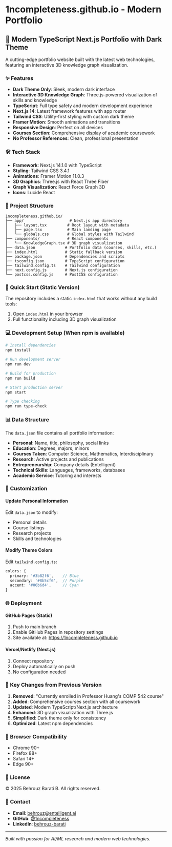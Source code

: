 # 1ncompleteness.github.io - Modern Portfolio

## 🚀 Modern TypeScript Next.js Portfolio with Dark Theme

A cutting-edge portfolio website built with the latest web technologies, featuring an interactive 3D knowledge graph visualization.

### ✨ Features

- **Dark Theme Only**: Sleek, modern dark interface
- **Interactive 3D Knowledge Graph**: Three.js-powered visualization of skills and knowledge
- **TypeScript**: Full type safety and modern development experience
- **Next.js 14**: Latest framework features with app router
- **Tailwind CSS**: Utility-first styling with custom dark theme
- **Framer Motion**: Smooth animations and transitions
- **Responsive Design**: Perfect on all devices
- **Courses Section**: Comprehensive display of academic coursework
- **No Professor References**: Clean, professional presentation

### 🛠️ Tech Stack

- **Framework**: Next.js 14.1.0 with TypeScript
- **Styling**: Tailwind CSS 3.4.1
- **Animations**: Framer Motion 11.0.3
- **3D Graphics**: Three.js with React Three Fiber
- **Graph Visualization**: React Force Graph 3D
- **Icons**: Lucide React

### 📁 Project Structure

```
1ncompleteness.github.io/
├── app/                    # Next.js app directory
│   ├── layout.tsx         # Root layout with metadata
│   ├── page.tsx           # Main landing page
│   └── globals.css        # Global styles with Tailwind
├── components/            # React components
│   └── KnowledgeGraph.tsx # 3D graph visualization
├── data.json             # Portfolio data (courses, skills, etc.)
├── index.html            # Static fallback version
├── package.json          # Dependencies and scripts
├── tsconfig.json         # TypeScript configuration
├── tailwind.config.ts    # Tailwind configuration
├── next.config.js        # Next.js configuration
└── postcss.config.js     # PostCSS configuration
```

### 🚀 Quick Start (Static Version)

The repository includes a static `index.html` that works without any build tools:

1. Open `index.html` in your browser
2. Full functionality including 3D graph visualization

### 💻 Development Setup (When npm is available)

```bash
# Install dependencies
npm install

# Run development server
npm run dev

# Build for production
npm run build

# Start production server
npm start

# Type checking
npm run type-check
```

### 📊 Data Structure

The `data.json` file contains all portfolio information:

- **Personal**: Name, title, philosophy, social links
- **Education**: Degrees, majors, minors
- **Courses Taken**: Computer Science, Mathematics, Interdisciplinary
- **Research**: Active projects and publications
- **Entrepreneurship**: Company details (Entelligent)
- **Technical Skills**: Languages, frameworks, databases
- **Academic Service**: Tutoring and interests

### 🎨 Customization

#### Update Personal Information
Edit `data.json` to modify:
- Personal details
- Course listings
- Research projects
- Skills and technologies

#### Modify Theme Colors
Edit `tailwind.config.ts`:
```typescript
colors: {
  primary: '#3b82f6',    // Blue
  secondary: '#8b5cf6',  // Purple
  accent: '#06b6d4',     // Cyan
}
```

### 🌐 Deployment

#### GitHub Pages (Static)
1. Push to main branch
2. Enable GitHub Pages in repository settings
3. Site available at: https://1ncompleteness.github.io

#### Vercel/Netlify (Next.js)
1. Connect repository
2. Deploy automatically on push
3. No configuration needed

### 📝 Key Changes from Previous Version

1. **Removed**: "Currently enrolled in Professor Huang's COMP 542 course"
2. **Added**: Comprehensive courses section with all coursework
3. **Updated**: Modern TypeScript/Next.js architecture
4. **Enhanced**: 3D graph visualization with Three.js
5. **Simplified**: Dark theme only for consistency
6. **Optimized**: Latest npm dependencies

### 🔧 Browser Compatibility

- Chrome 90+
- Firefox 88+
- Safari 14+
- Edge 90+

### 📄 License

© 2025 Behrouz Barati B. All rights reserved.

### 🤝 Contact

- **Email**: behrouz@entelligent.ai
- **GitHub**: [@1ncompleteness](https://github.com/1ncompleteness)
- **LinkedIn**: [behrouz-barati](https://www.linkedin.com/in/behrouz-barati/)

---

*Built with passion for AI/ML research and modern web technologies.*